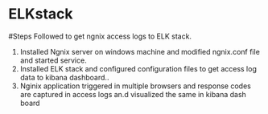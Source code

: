 # ELKstack

#Steps Followed to get ngnix access logs to ELK stack.

1) Installed Ngnix server on windows machine and modified ngnix.conf file and started service.
2) Installed ELK stack and configured configuration files to get access log data to kibana dashboard..
3) Nginix application triggered in multiple browsers and response codes are captured in access logs an.d visualized the same in kibana dash board

